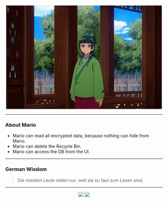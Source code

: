 <p align="center">
  <img src="assets/maomao.gif" />
</p>

---

### About Mario
- Mario can read all encrypted data, because nothing can hide from Mario.
- Mario can delete the Recycle Bin.
- Mario can access the DB from the UI.

---

### German Wisdom
> Die meisten Leute reden nur, weil sie zu faul zum Lesen sind.

---

<p align="center">
  <a>
    <img height="180em" src="https://github-readme-stats-eight-theta.vercel.app/api?username=Torfkopp&show_icons=true&theme=dark&include_all_commits=true&count_private=true"/>
  </a>
  <a href="https://github.com/Torfkopp?tab=repositories">
    <img height="180em" src="https://github-readme-stats-eight-theta.vercel.app/api/top-langs/?username=torfkopp&layout=compact&theme=dark&langs_count=8&hide=java"/>
  </a>
</p>
